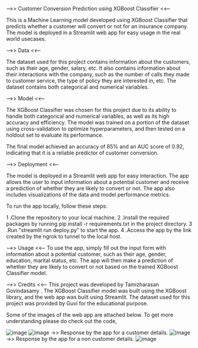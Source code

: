 -->> Customer Conversion Prediction using XGBoost Classifier <<--

This is a Machine Learning model developed using XGBoost Classifier that predicts whether a customer will convert or not for an insurance company. 
The model is deployed in a Streamlit web app for easy usage in the real world usecases.

-->> Data <<--

The dataset used for this project contains information about the customers, such as their age, gender, salary, etc. 
It also contains information about their interactions with the company, such as the number of calls they made to customer service, the type of policy they are interested 
in, etc. The dataset contains both categorical and numerical variables.

-->> Model <<--

The XGBoost Classifier was chosen for this project due to its ability to handle both categorical and numerical variables, as well as its high accuracy and efficiency. 
The model was trained on a portion of the dataset using cross-validation to optimize hyperparameters, and then tested on a holdout set to evaluate its performance.

The final model achieved an accuracy of 85% and an AUC score of 0.92, indicating that it is a reliable predictor of customer conversion.

-->> Deployment <<--

The model is deployed in a Streamlit web app for easy interaction. The app allows the user to input information about a potential customer and 
receive a prediction of whether they are likely to convert or not. The app also includes visualizations of the data and model performance metrics.

To run the app locally, follow these steps:

1 .Clone the repository to your local machine.
2 .Install the required packages by running pip install -r requirements.txt in the project directory.
3 .Run "streamlit run deploy.py" to start the app.
4 .Access the app by the link created by the ngrok to tunnel to the local host.

-->> Usage <<--
To use the app, simply fill out the input form with information about a potential customer, such as their age, gender, education, marital status, etc. 
The app will then make a prediction of whether they are likely to convert or not based on the trained XGBoost Classifier model. 

-->> Credits <<--
This project was developed by Tamizharasan Govindasamy . The XGBoost Classifier model was built using the XGBoost library, and the web app was built 
using Streamlit. The dataset used for this project was provided by Guvi for the educational purpose.


Some of the images of the web app are attached below. To get more understanding please do check out the code,

![image](https://user-images.githubusercontent.com/119114780/221541799-b497bf7d-2a70-43d1-9252-ed2790b512b1.png)
![image](https://user-images.githubusercontent.com/119114780/221541814-b6df7c4a-8e54-49af-8825-55f7e1c24867.png)
->> Response by the app for a customer details.
![image](https://user-images.githubusercontent.com/119114780/221541832-f7f56ac2-14d2-4796-bb15-60f57bdf8ae8.png)
->> Response by the app for a non customer details.
![image](https://user-images.githubusercontent.com/119114780/221541846-4acc5a4e-61a5-4b63-9e22-00c9eb0387e0.png)


